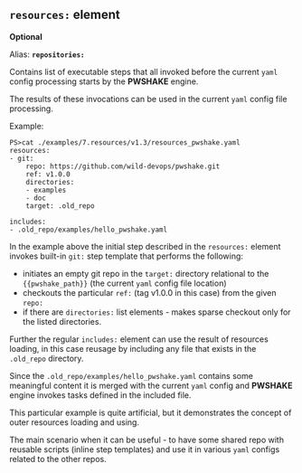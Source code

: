 ## **`resources:` element**

**Optional**

Alias: **`repositories:`**

Contains list of executable steps that all invoked before the current `yaml` config processing starts by the **PWSHAKE** engine.

The results of these invocations can be used in the current `yaml` config file processing.

Example:
```
PS>cat ./examples/7.resources/v1.3/resources_pwshake.yaml
resources:
- git:
    repo: https://github.com/wild-devops/pwshake.git
    ref: v1.0.0
    directories:
    - examples
    - doc
    target: .old_repo

includes:
- .old_repo/examples/hello_pwshake.yaml
```
In the example above the initial step described in the `resources:` element invokes built-in `git:` step template that performs the following:
* initiates an empty git repo in the `target:` directory relational to the `{{pwshake_path}}` (the current `yaml` config file location)
* checkouts the particular `ref:` (tag v1.0.0 in this case) from the given `repo:`
* if there are `directories:` list elements - makes sparse checkout only for the listed directories.

Further the regular `includes:` element can use  the result of resources loading, in this case reusage by including any file that exists in the `.old_repo` directory.

Since the `.old_repo/examples/hello_pwshake.yaml` contains some meaningful content it is merged with the current `yaml` config and **PWSHAKE** engine invokes tasks defined in the included file.

This particular example is quite artificial, but it demonstrates the concept of outer resources loading and using.

The main scenario when it can be useful - to have some shared repo with reusable scripts (inline step templates) and use it in various `yaml` configs related to the other repos.
